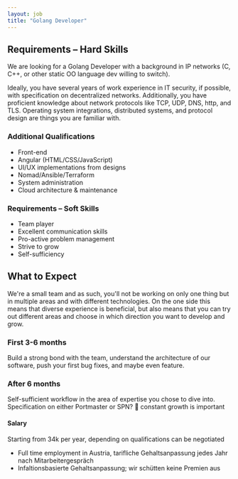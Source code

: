 ```yaml
---
layout: job
title: "Golang Developer"
---
```


## Requirements – Hard Skills

We are looking for a Golang Developer with a background in IP networks (C, C++, or other static OO language dev willing to switch).

Ideally, you have several years of work experience in IT security, if possible, with specification on decentralized networks. Additionally, you have proficient knowledge about network protocols like TCP, UDP, DNS, http, and TLS.
Operating system integrations, distributed systems, and protocol design are things you are familiar with. 


### Additional Qualifications

- Front-end
- Angular (HTML/CSS/JavaScript)
- UI/UX implementations from designs
- Nomad/Ansible/Terraform
- System administration
- Cloud architecture & maintenance

### Requirements – Soft Skills

- Team player
- Excellent communication skills
- Pro-active problem management
- Strive to grow
- Self-sufficiency


## What to Expect

We're a small team and as such, you'll not be working on only one thing but in multiple areas and with different technologies. On the one side this means that diverse experience is beneficial, but also means that you can try out different areas and choose in which direction you want to develop and grow.

### First 3-6 months

Build a strong bond with the team, understand the architecture of our software, push your first bug fixes, and maybe even feature. 

### After 6 months

Self-sufficient workflow in the area of expertise you chose to dive into. 
Specification on either Portmaster or SPN?  constant growth is important


#### Salary

Starting from 34k per year, depending on qualifications can be negotiated

- Full time employment in Austria, tarifliche Gehaltsanpassung jedes Jahr nach Mitarbeitergespräch
- Infaltionsbasierte Gehaltsanpassung; wir schütten keine Premien aus